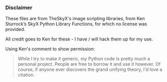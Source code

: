 ### Disclaimer

These files are from TheSkyX's image scripting libraries, from 
Ken Sturrock’s SkyX Python Library Functions, for which no license was provided.

All credit goes to Ken for these - I have / will hack them up for my use.

Using Ken's comment to show permission:

> While I try to make it generic, my Python code is pretty much a personal project. People are free to borrow it and use it however. Of course, if anyone ever discovers the grand unifying theory, I'd love a citation.


